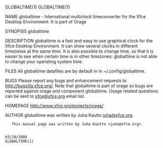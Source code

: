 GLOBALTIME(1)                                                                                                                                                               GLOBALTIME(1)

NAME
       globaltime - International multiclock timeconverter for the Xfce Desktop Environment. It is part of Orage

SYNOPSIS
       globaltime

DESCRIPTION
       globaltime is a fast and easy to use graphical clock for the Xfce Desktop Environment. It can show several clocks in different timezones at the same time. It is also possible to
       change time, so that it is easier to see when certain time is in other timezones.  globaltime is not able to change your operating system time.

FILES
       All globaltime datafiles are by default in in ~/.config/globaltime.

BUGS
       Please report any bugs and enhancement requests to http://bugzilla.xfce.org/. Note that globaltime is part of orage so bugs are reported against orage and component globaltime.
       Usage related questions can be sent to xfce@xfce.org email list.

HOMEPAGE
       http://www.xfce.org/projects/orage/

AUTHOR
       globaltime was written by Juha Kautto <juha@xfce.org>.

       This manual page was written by Juha Kautto <juha@xfce.org>.

                                                                                        03/10/2008                                                                          GLOBALTIME(1)
